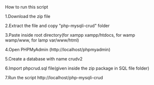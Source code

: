How to run this script

1.Download the zip file

2.Extract the file and copy "php-mysqli-crud" folder

3.Paste inside root directory(for xampp xampp/htdocs, for wamp wamp/www, for lamp var/www/html)

4.Open PHPMyAdmin (http://localhost/phpmyadmin)

5.Create a database with name crudv2

6.Import phpcrud.sql file(given inside the zip package in SQL file folder)

7.Run the script http://localhost/php-mysqli-crud
